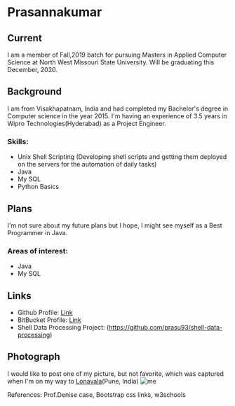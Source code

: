 # Prasannakumar

## Current
I am a member of Fall,2019 batch for pursuing Masters in Applied Computer Science at North West Missouri State University. Will be graduating this December, 2020.

## Background
I am from Visakhapatnam, India and had completed my Bachelor's degree in Computer science in the year 2015. I'm having an experience of 3.5 years in Wipro Technologies(Hyderabad) as a Project Engineer.

### Skills:
- Unix Shell Scripting (Developing shell scripts and getting them deployed on the servers for the automation of daily tasks)
- Java
- My SQL
- Python Basics

## Plans
I'm not sure about my future plans but I hope, I might see myself as a Best Programmer in Java.
### Areas of interest:
- Java
- My SQL

## Links
- Github Profile: [Link](https://github.com/prasu93)
- BitBucket Profile: [Link](https://bitbucket.org/prasu93/)
- Shell Data Processing Project: (https://github.com/prasu93/shell-data-processing)

## Photograph
I would like to post one of my picture, but not favorite, which was captured when I'm on my way to [Lonavala](https://en.wikipedia.org/wiki/Lonavla)(Pune, India)
![me](ghost.jpg)

References:
Prof.Denise case, Bootstrap css links, w3schools
